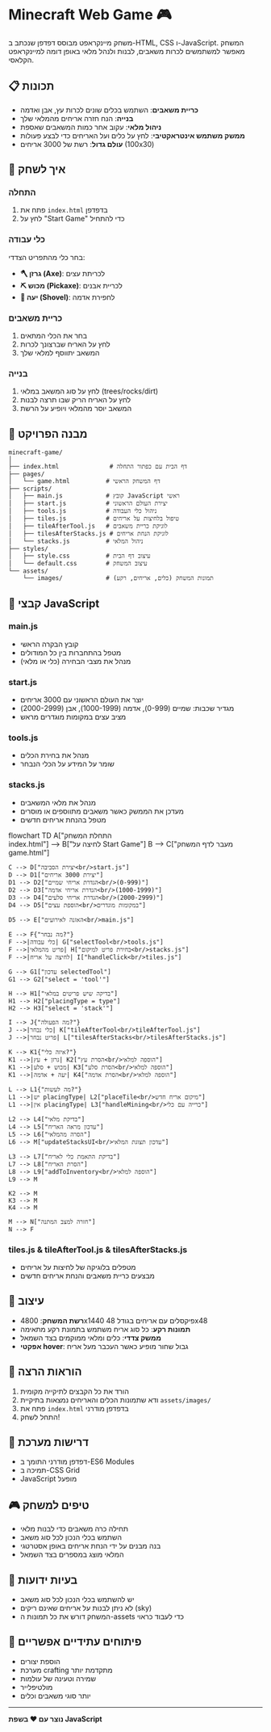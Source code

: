 # Minecraft Web Game 🎮

משחק מיינקראפט מבוסס דפדפן שנכתב ב-HTML, CSS ו-JavaScript. המשחק מאפשר למשתמשים לכרות משאבים, לבנות ולנהל מלאי באופן דומה למיינקראפט הקלאסי.

## 📋 תכונות

- **כריית משאבים**: השתמש בכלים שונים לכרות עץ, אבן ואדמה
- **בנייה**: הנח חזרה אריחים מהמלאי שלך
- **ניהול מלאי**: עקוב אחר כמות המשאבים שאספת
- **ממשק משתמש אינטראקטיבי**: לחץ על כלים ועל האריחים כדי לבצע פעולות
- **עולם גדול**: רשת של 3000 אריחים (100x30)

## 🎯 איך לשחק

### התחלה
1. פתח את `index.html` בדפדפן
2. לחץ על "Start Game" כדי להתחיל

### כלי עבודה
בחר כלי מהתפריט הצדדי:
- **🪓 גרזן (Axe)**: לכריתת עצים
- **⛏️ מכוש (Pickaxe)**: לכריית אבנים  
- **🥄 יעה (Shovel)**: לחפירת אדמה

### כריית משאבים
1. בחר את הכלי המתאים
2. לחץ על האריח שברצונך לכרות
3. המשאב יתווסף למלאי שלך

### בנייה
1. לחץ על סוג המשאב במלאי (trees/rocks/dirt)
2. לחץ על האריח הריק שבו תרצה לבנות
3. המשאב יוסר מהמלאי ויופיע על הרשת

## 📁 מבנה הפרויקט

```
minecraft-game/
│
├── index.html              # דף הבית עם כפתור התחלה
├── pages/
│   └── game.html          # דף המשחק הראשי
├── scripts/
│   ├── main.js            # קובץ JavaScript ראשי
│   ├── start.js           # יצירת העולם הראשוני
│   ├── tools.js           # ניהול כלי העבודה
│   ├── tiles.js           # טיפול בלחיצות על אריחים
│   ├── tileAfterTool.js   # לוגיקת כריית משאבים
│   ├── tilesAfterStacks.js # לוגיקת הנחת אריחים
│   └── stacks.js          # ניהול המלאי
├── styles/
│   ├── style.css          # עיצוב דף הבית
│   └── default.css        # עיצוב המשחק
└── assets/
    └── images/            # תמונות המשחק (כלים, אריחים, רקע)
```

## 🔧 קבצי JavaScript

### main.js
- קובץ הבקרה הראשי
- מטפל בהתחברות בין כל המודולים
- מנהל את מצבי הבחירה (כלי או מלאי)

### start.js
- יוצר את העולם הראשוני עם 3000 אריחים
- מגדיר שכבות: שמיים (0-999), אדמה (1000-1999), אבן (2000-2999)
- מציב עצים במקומות מוגדרים מראש

### tools.js
- מנהל את בחירת הכלים
- שומר על המידע על הכלי הנבחר

### stacks.js
- מנהל את מלאי המשאבים
- מעדכן את הממשק כאשר משאבים מתווספים או מוסרים
- מטפל בהנחת אריחים חדשים



flowchart TD
    A["התחלת המשחק<br/>index.html"] --> B["לחיצה על Start Game"]
    B --> C["מעבר לדף המשחק<br/>game.html"]
    
    C --> D["יצירת הסביבה<br/>start.js"]
    D --> D1["יצירת 3000 אריחים"]
    D1 --> D2["הגדרת אריחי שמיים<br/>(0-999)"]
    D2 --> D3["הגדרת אריחי אדמה<br/>(1000-1999)"]
    D3 --> D4["הגדרת אריחי סלעים<br/>(2000-2999)"]
    D4 --> D5["הוספת עצים<br/>במקומות מוגדרים"]
    
    D5 --> E["האזנה לאירועים<br/>main.js"]
    
    E --> F{"מה נבחר?"}
    F -->|כלי עבודה| G["selectTool<br/>tools.js"]
    F -->|פריט מהמלאי| H["בחירת פריט למיקום<br/>stacks.js"]
    F -->|לחיצה על אריח| I["handleClick<br/>tiles.js"]
    
    G --> G1["עדכון selectedTool"]
    G1 --> G2["select = 'tool'"]
    
    H --> H1["בדיקה שיש פריטים במלאי"]
    H1 --> H2["placingType = type"]
    H2 --> H3["select = 'stack'"]
    
    I --> J{"מה הפעולה?"}
    J -->|כלי נבחר| K["tileAfterTool<br/>tileAfterTool.js"]
    J -->|פריט נבחר| L["tilesAfterStacks<br/>tilesAfterStacks.js"]
    
    K --> K1{"איזה כלי?"}
    K1 -->|גרזן + עץ| K2["הסרת עץ<br/>הוספה למלאי"]
    K1 -->|מכוש + סלע| K3["הסרת סלע<br/>הוספה למלאי"]
    K1 -->|יעה + אדמה| K4["הסרת אדמה<br/>הוספה למלאי"]
    
    L --> L1{"מה לעשות?"}
    L1 -->|יש placingType| L2["placeTile<br/>מיקום אריח חדש"]
    L1 -->|אין placingType| L3["handleMining<br/>כרייה עם כלי"]
    
    L2 --> L4["בדיקת מלאי"]
    L4 --> L5["עדכון מראה האריח"]
    L5 --> L6["הסרה מהמלאי"]
    L6 --> M["updateStacksUI<br/>עדכון תצוגת המלאי"]
    
    L3 --> L7["בדיקת התאמת כלי לאריח"]
    L7 --> L8["הסרת האריח"]
    L8 --> L9["addToInventory<br/>הוספה למלאי"]
    L9 --> M
    
    K2 --> M
    K3 --> M
    K4 --> M
    
    M --> N["חזרה למצב המתנה"]
    N --> F
    
### tiles.js & tileAfterTool.js & tilesAfterStacks.js
- מטפלים בלוגיקה של לחיצות על אריחים
- מבצעים כריית משאבים והנחת אריחים חדשים

## 🎨 עיצוב

- **רשת המשחק**: 4800x1440 פיקסלים עם אריחים בגודל 48x48
- **תמונות רקע**: כל סוג אריח משתמש בתמונת רקע מתאימה
- **ממשק צדדי**: כלים ומלאי ממוקמים בצד השמאל
- **אפקטי hover**: גבול שחור מופיע כאשר העכבר מעל אריח

## 🚀 הוראות הרצה

1. הורד את כל הקבצים לתיקייה מקומית
2. ודא שתמונות הכלים והאריחים נמצאות בתיקיית `assets/images/`
3. פתח את `index.html` בדפדפן מודרני
4. התחל לשחק!

## 📝 דרישות מערכת

- דפדפן מודרני התומך ב-ES6 Modules
- תמיכה ב-CSS Grid
- JavaScript מופעל

## 🎮 טיפים למשחק

- תחילה כרה משאבים כדי לבנות מלאי
- השתמש בכלי הנכון לכל סוג משאב
- בנה מבנים על ידי הנחת אריחים באופן אסטרטגי
- המלאי מוצג במספרים בצד השמאל

## 🐛 בעיות ידועות

- יש להשתמש בכלי הנכון לכל סוג משאב
- לא ניתן לבנות על אריחים שאינם ריקים (sky)
- המשחק דורש את כל תמונות ה-assets כדי לעבוד כראוי

## 🔄 פיתוחים עתידיים אפשריים

- הוספת יצורים
- מערכת crafting מתקדמת יותר
- שמירה וטעינה של עולמות
- מולטיפלייר
- יותר סוגי משאבים וכלים

---

**נוצר עם ❤️ בשפת JavaScript**
